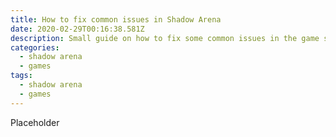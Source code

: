 ```yaml
---
title: How to fix common issues in Shadow Arena
date: 2020-02-29T00:16:38.581Z
description: Small guide on how to fix some common issues in the game shadow arena
categories:
  - shadow arena
  - games
tags:
  - shadow arena
  - games
---
```

Placeholder
